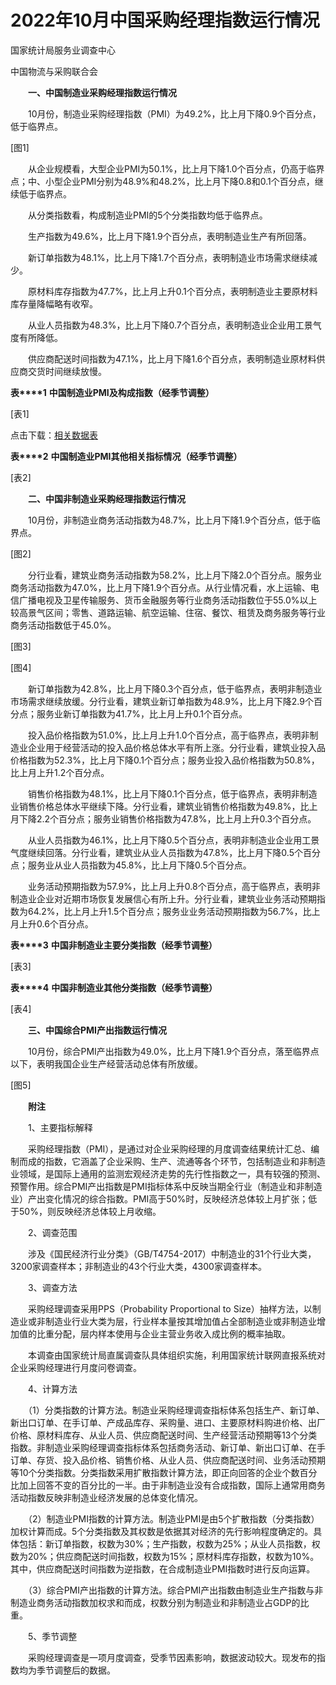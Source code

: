 # 2022年10月中国采购经理指数运行情况

国家统计局服务业调查中心

中国物流与采购联合会

　　**一、中国制造业采购经理指数运行情况**

　　10月份，制造业采购经理指数（PMI）为49.2%，比上月下降0.9个百分点，低于临界点。

\[图1\]

　　从企业规模看，大型企业PMI为50.1%，比上月下降1.0个百分点，仍高于临界点；中、小型企业PMI分别为48.9%和48.2%，比上月下降0.8和0.1个百分点，继续低于临界点。

　　从分类指数看，构成制造业PMI的5个分类指数均低于临界点。

　　生产指数为49.6%，比上月下降1.9个百分点，表明制造业生产有所回落。

　　新订单指数为48.1%，比上月下降1.7个百分点，表明制造业市场需求继续减少。

　　原材料库存指数为47.7%，比上月上升0.1个百分点，表明制造业主要原材料库存量降幅略有收窄。

　　从业人员指数为48.3%，比上月下降0.7个百分点，表明制造业企业用工景气度有所降低。

　　供应商配送时间指数为47.1%，比上月下降1.6个百分点，表明制造业原材料供应商交货时间继续放慢。

**表****1** **中国制造业****PMI****及构成指数（经季节调整）**

\[表1\]

点击下载：[相关数据表](http://www.stats.gov.cn/sj/zxfb/202302/W020230203610258750288.xls)

**表****2** **中国制造业****PMI****其他相关指标情况（经季节调整）**

\[表2\]

　　**二、中国非制造业采购经理指数运行情况**

　　10月份，非制造业商务活动指数为48.7%，比上月下降1.9个百分点，低于临界点。

\[图2\]

　　分行业看，建筑业商务活动指数为58.2%，比上月下降2.0个百分点。服务业商务活动指数为47.0%，比上月下降1.9个百分点。从行业情况看，水上运输、电信广播电视及卫星传输服务、货币金融服务等行业商务活动指数位于55.0%以上较高景气区间；零售、道路运输、航空运输、住宿、餐饮、租赁及商务服务等行业商务活动指数低于45.0%。

\[图3\]

\[图4\]

　　新订单指数为42.8%，比上月下降0.3个百分点，低于临界点，表明非制造业市场需求继续放缓。分行业看，建筑业新订单指数为48.9%，比上月下降2.9个百分点；服务业新订单指数为41.7%，比上月上升0.1个百分点。

　　投入品价格指数为51.0%，比上月上升1.0个百分点，高于临界点，表明非制造业企业用于经营活动的投入品价格总体水平有所上涨。分行业看，建筑业投入品价格指数为52.3%，比上月下降0.1个百分点；服务业投入品价格指数为50.8%，比上月上升1.2个百分点。

　　销售价格指数为48.1%，比上月下降0.1个百分点，低于临界点，表明非制造业销售价格总体水平继续下降。分行业看，建筑业销售价格指数为49.8%，比上月下降2.2个百分点；服务业销售价格指数为47.8%，比上月上升0.3个百分点。

　　从业人员指数为46.1%，比上月下降0.5个百分点，表明非制造业企业用工景气度继续回落。分行业看，建筑业从业人员指数为47.8%，比上月下降0.5个百分点；服务业从业人员指数为45.8%，比上月下降0.5个百分点。

　　业务活动预期指数为57.9%，比上月上升0.8个百分点，高于临界点，表明非制造业企业对近期市场恢复发展信心有所上升。分行业看，建筑业业务活动预期指数为64.2%，比上月上升1.5个百分点；服务业业务活动预期指数为56.7%，比上月上升0.6个百分点。

**表****3** **中国非制造业主要分类指数（经季节调整）**

\[表3\]

**表****4** **中国非制造业其他分类指数（经季节调整）**

\[表4\]

　　**三、中国综合****PMI****产出指数运行情况**

　　10月份，综合PMI产出指数为49.0%，比上月下降1.9个百分点，落至临界点以下，表明我国企业生产经营活动总体有所放缓。

\[图5\]

　　**附注**

　　1、主要指标解释

　　采购经理指数（PMI），是通过对企业采购经理的月度调查结果统计汇总、编制而成的指数，它涵盖了企业采购、生产、流通等各个环节，包括制造业和非制造业领域，是国际上通用的监测宏观经济走势的先行性指数之一，具有较强的预测、预警作用。综合PMI产出指数是PMI指标体系中反映当期全行业（制造业和非制造业）产出变化情况的综合指数。PMI高于50%时，反映经济总体较上月扩张；低于50%，则反映经济总体较上月收缩。

　　2、调查范围

　　涉及《国民经济行业分类》（GB/T4754-2017）中制造业的31个行业大类，3200家调查样本；非制造业的43个行业大类，4300家调查样本。

　　3、调查方法

　　采购经理调查采用PPS（Probability Proportional to Size）抽样方法，以制造业或非制造业行业大类为层，行业样本量按其增加值占全部制造业或非制造业增加值的比重分配，层内样本使用与企业主营业务收入成比例的概率抽取。

　　本调查由国家统计局直属调查队具体组织实施，利用国家统计联网直报系统对企业采购经理进行月度问卷调查。

　　4、计算方法

　　（1）分类指数的计算方法。制造业采购经理调查指标体系包括生产、新订单、新出口订单、在手订单、产成品库存、采购量、进口、主要原材料购进价格、出厂价格、原材料库存、从业人员、供应商配送时间、生产经营活动预期等13个分类指数。非制造业采购经理调查指标体系包括商务活动、新订单、新出口订单、在手订单、存货、投入品价格、销售价格、从业人员、供应商配送时间、业务活动预期等10个分类指数。分类指数采用扩散指数计算方法，即正向回答的企业个数百分比加上回答不变的百分比的一半。由于非制造业没有合成指数，国际上通常用商务活动指数反映非制造业经济发展的总体变化情况。

　　（2）制造业PMI指数的计算方法。制造业PMI是由5个扩散指数（分类指数）加权计算而成。5个分类指数及其权数是依据其对经济的先行影响程度确定的。具体包括：新订单指数，权数为30%；生产指数，权数为25%；从业人员指数，权数为20%；供应商配送时间指数，权数为15%；原材料库存指数，权数为10%。其中，供应商配送时间指数为逆指数，在合成制造业PMI指数时进行反向运算。

　　（3）综合PMI产出指数的计算方法。综合PMI产出指数由制造业生产指数与非制造业商务活动指数加权求和而成，权数分别为制造业和非制造业占GDP的比重。

　　5、季节调整

　　采购经理调查是一项月度调查，受季节因素影响，数据波动较大。现发布的指数均为季节调整后的数据。
